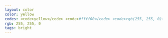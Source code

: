 ```yaml
---
layout: color
color: yellow
codes: <code>yellow</code> <code>#ffff00</code> <code>rgb(255, 255, 0)</code>
rgb: 255, 255, 0
tags: bright
---
```

